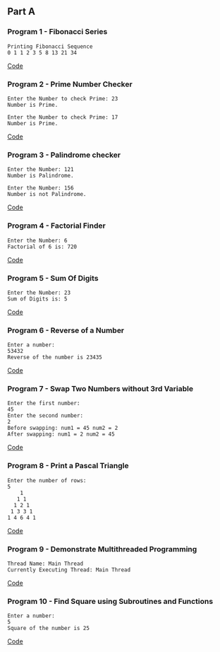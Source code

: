 ## Part A
### Program 1 - Fibonacci Series
```
Printing Fibonacci Sequence
0 1 1 2 3 5 8 13 21 34
```

[Code](fibo/Program.cs)

### Program 2 - Prime Number Checker
```
Enter the Number to check Prime: 23
Number is Prime.
```

```
Enter the Number to check Prime: 17
Number is Prime.
```

[Code](primeno/Program.cs)

### Program 3 - Palindrome checker
```
Enter the Number: 121
Number is Palindrome.
```

```
Enter the Number: 156
Number is not Palindrome.
```

[Code](palindrome/Program.cs)

### Program 4 - Factorial Finder
```
Enter the Number: 6
Factorial of 6 is: 720
```

[Code](fact/Program.cs)

### Program 5 - Sum Of Digits
```
Enter the Number: 23
Sum of Digits is: 5
```

[Code](sumdigits/Program.cs)

### Program 6 - Reverse of a Number
```
Enter a number: 
53432
Reverse of the number is 23435
```

[Code](revnum/Program.cs)

### Program 7 - Swap Two Numbers without 3rd Variable
```
Enter the first number: 
45
Enter the second number: 
2
Before swapping: num1 = 45 num2 = 2
After swapping: num1 = 2 num2 = 45
```

[Code](swap/Program.cs)

### Program 8 - Print a Pascal Triangle
```
Enter the number of rows: 
5
    1 
   1 1 
  1 2 1 
 1 3 3 1 
1 4 6 4 1 
```

[Code](pascaltriangle/Program.cs)

### Program 9 - Demonstrate Multithreaded Programming
```
Thread Name: Main Thread
Currently Executing Thread: Main Thread
```

[Code](ThreadProg/Program.cs)

### Program 10 - Find Square using Subroutines and Functions
```
Enter a number: 
5
Square of the number is 25
```

[Code](SubSquare/Program.cs)